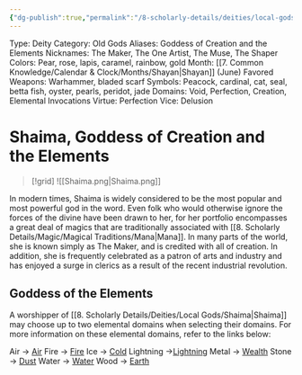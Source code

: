```yaml
---
{"dg-publish":true,"permalink":"/8-scholarly-details/deities/local-gods/shaima/","noteIcon":""}
---
```



Type: Deity
Category: Old Gods
Aliases: Goddess of Creation and the Elements
Nicknames: The Maker, The One Artist, The Muse, The Shaper
Colors: Pear, rose, lapis, caramel, rainbow, gold
Month: [[7. Common Knowledge/Calendar & Clock/Months/Shayan\|Shayan]] (June)
Favored Weapons: Warhammer, bladed scarf
Symbols: Peacock, cardinal, cat, seal, betta fish, oyster, pearls, peridot, jade
Domains: Void, Perfection, Creation, Elemental Invocations
Virtue: Perfection
Vice: Delusion

# Shaima, Goddess of Creation and the Elements

>[!grid]
![[Shaima.png\|Shaima.png]]

In modern times, Shaima is widely considered to be the most popular and most powerful god in the word. Even folk who would otherwise ignore the forces of the divine have been drawn to her, for her portfolio encompasses a great deal of magics that are traditionally associated with [[8. Scholarly Details/Magic/Magical Traditions/Mana\|Mana]]. In many parts of the world, she is known simply as The Maker, and is credited with all of creation. In addition, she is frequently celebrated as a patron of arts and industry and has enjoyed a surge in clerics as a result of the recent industrial revolution.

## Goddess of the Elements

A worshipper of [[8. Scholarly Details/Deities/Local Gods/Shaima\|Shaima]] may choose up to two elemental domains when selecting their domains. For more information on these elemental domains, refer to the links below:

Air -> [Air](https://2e.aonprd.com/Domains.aspx?ID=2)
Fire -> [Fire](https://2e.aonprd.com/Domains.aspx?ID=13)
Ice -> [Cold](https://2e.aonprd.com/Domains.aspx?ID=41)
Lightning ->[Lightning](https://2e.aonprd.com/Domains.aspx?ID=47)
Metal -> [Wealth](https://2e.aonprd.com/Domains.aspx?ID=36)
Stone -> [Dust](https://2e.aonprd.com/Domains.aspx?ID=44)
Water -> [Water](https://2e.aonprd.com/Domains.aspx?ID=35)
Wood -> [Earth](https://2e.aonprd.com/Domains.aspx?ID=10)
